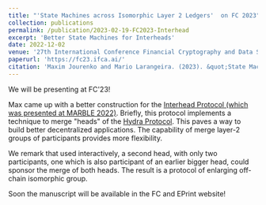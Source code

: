 ```yaml
---
title: "'State Machines across Isomorphic Layer 2 Ledgers'  on FC 2023"
collection: publications
permalink: /publication/2023-02-19-FC2023-Interhead
excerpt: 'Better State Machines for Interheads'
date: 2022-12-02
venue: '27th International Conference Financial Cryptography and Data Security'
paperurl: 'https://fc23.ifca.ai/'
citation: 'Maxim Jourenko and Mario Larangeira. (2023). &quot;State Machines across Isomorphic Layer 2 Ledgers.&quot; <i>FC 2023</i>.'
---
```


We will be presenting at FC'23!

Max came up with a better construction for the [Interhead Protocol (which was presented at MARBLE 2022)](/publication/2022-07-14-MARBLE-Interhead). Briefly, this protocol implements a technique to merge "heads" of the [Hydra Protocol](https://www.springerprofessional.de/en/fast-isomorphic-state-channels/19786778). This paves a way to build better decentralized applications. The capability of merge layer-2 groups of participants provides more flexibility.

We remark that used interactively, a second head, with only two participants, one which is also participant of an earlier bigger head, could sponsor the merge of both heads. The result is a protocol of enlarging off-chain isomorphic group.

Soon the manuscript will be available in the FC and EPrint website!

















